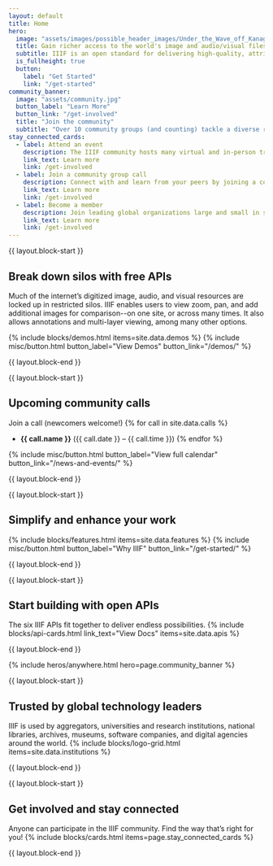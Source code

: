 ```yaml
---
layout: default
title: Home
hero:
  image: "assets/images/possible_header_images/Under_the_Wave_off_Kanagawa.jpg"
  title: Gain richer access to the world's image and audio/visual files
  subtitle: IIIF is an open standard for delivering high-quality, attributed digital objects online at scale. It’s also an international community developing and implementing the IIIF APIs. IIIF is stewarded by a consortium.
  is_fullheight: true
  button:
    label: "Get Started"
    link: "/get-started"
community_banner:
  image: "assets/community.jpg"
  button_label: "Learn More"
  button_link: "/get-involved"
  title: "Join the community"
  subtitle: "Over 10 community groups (and counting) tackle a diverse range of topics relating to the Framework—from crafting new technical specifications and implementing IIIF in specific communities, to conducting outreach."
stay_connected_cards:
  - label: Attend an event
    description: The IIIF community hosts many virtual and in-person trainings, conferences, and other events each year.
    link_text: Learn more
    link: /get-involved
  - label: Join a community group call
    description: Connect with and learn from your peers by joining a community group, or by proposing a new one! Calls are open to everyone.
    link_text: Learn more
    link: /get-involved
  - label: Become a member
    description: Join leading global organizations large and small in supporting the IIIF community’s work by becoming a member of the Consortium.
    link_text: Learn more
    link: /get-involved
---
```


{{ layout.block-start }}

## Break down silos with free APIs
Much of the internet’s digitized image, audio, and visual resources are locked up in restricted silos. IIIF enables users to view zoom, pan, and add additional images for comparison--on one site, or across many times. It also allows annotations and multi-layer viewing, among many other options.

{% include blocks/demos.html items=site.data.demos %}
{% include misc/button.html button_label="View Demos" button_link="/demos/" %}

{{ layout.block-end }}





{{ layout.block-start }}

## Upcoming community calls
Join a call (newcomers welcome!)
{% for call in site.data.calls %}
- **{{ call.name }}** ({{ call.date }} – {{ call.time }})
{% endfor %}

{% include misc/button.html button_label="View full calendar" button_link="/news-and-events/" %}

{{ layout.block-end }}




{{ layout.block-start }}

## Simplify and enhance your work
{% include blocks/features.html items=site.data.features %}
{% include misc/button.html button_label="Why IIIF" button_link="/get-started/" %}

{{ layout.block-end }}




{{ layout.block-start }}

## Start building with open APIs
The six IIIF APIs fit together to deliver endless possibilities.
{% include blocks/api-cards.html link_text="View Docs" items=site.data.apis %}

{{ layout.block-end }}



{% include heros/anywhere.html hero=page.community_banner %}



{{ layout.block-start }}

## Trusted by global technology leaders
IIIF is used by aggregators, universities and research institutions, national libraries, archives, museums, software companies, and digital agencies around the world.
{% include blocks/logo-grid.html items=site.data.institutions %}

{{ layout.block-end }}





{{ layout.block-start }}

## Get involved and stay connected
Anyone can participate in the IIIF community. Find the way that’s right for you!
{% include blocks/cards.html items=page.stay_connected_cards %}

{{ layout.block-end }}

